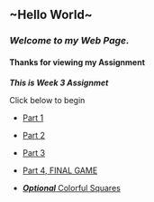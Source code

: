 ## ~Hello World~

### **_Welcome to my Web Page._**

#### Thanks for viewing my Assignment

**_This is Week 3 Assignmet_**

Click below to begin

- [Part 1](http://rishavpandey.me/coursera-hku-assignment/week-2/js_part1.html)

- [Part 2](http://rishavpandey.me/coursera-hku-assignment/week-2/js_part2.html)

- [Part 3](http://rishavpandey.me/coursera-hku-assignment/week-2/js_part2.html)

- [Part 4, FINAL GAME](http://rishavpandey.me/coursera-hku-assignment/week-2/js_part2.html)

- [**_Optional_** Colorful Squares](#)
